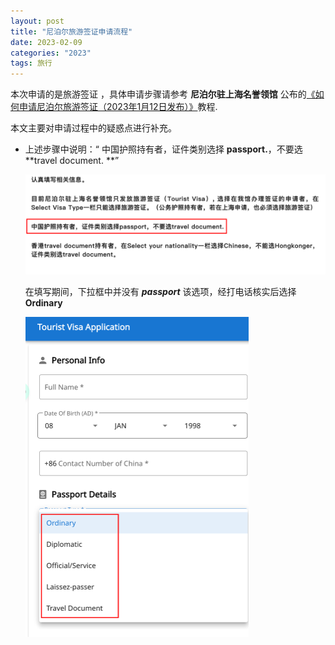 ```yaml
---
layout: post
title: "尼泊尔旅游签证申请流程"
date: 2023-02-09
categories: "2023"
tags: 旅行
---
```

本次申请的是旅游签证 ，具体申请步骤请参考 **尼泊尔驻上海名誉领馆** 公布的[《如何申请尼泊尔旅游签证（2023年1月12日发布）》](http://www.nepalconsulateshanghai.org.cn/visa/visa.htm)教程. 

本文主要对申请过程中的疑惑点进行补充。

- 上述步骤中说明：“ 中国护照持有者，证件类别选择 **passport.**，不要选**travel document. **”

  ![image-20230209213546564](./assets/image-20230209213546564.png)

  在填写期间，下拉框中并没有 ***passport*** 该选项，经打电话核实后选择 **Ordinary**

  <img src="./assets/image-20230209213841608.png" alt="image-20230209213841608" style="zoom:50%;" />
